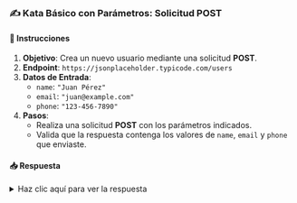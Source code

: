 <!-- markdownlint-disable -->
### **✍️ Kata Básico con Parámetros: Solicitud POST**

#### 📑 Instrucciones

1. **Objetivo**: Crea un nuevo usuario mediante una solicitud **POST**.
2. **Endpoint**: `https://jsonplaceholder.typicode.com/users`
3. **Datos de Entrada**:
   - `name`: `"Juan Pérez"`
   - `email`: `"juan@example.com"`
   - `phone`: `"123-456-7890"`
4. **Pasos**:
   - Realiza una solicitud **POST** con los parámetros indicados.
   - Valida que la respuesta contenga los valores de `name`, `email` y `phone` que enviaste.

#### 📥 Respuesta

<details>
  <summary>Haz clic aquí para ver la respuesta</summary>

```gherkin
Feature: Crear un nuevo usuario

  Scenario: Crear un usuario con solicitud POST
    Given url 'https://jsonplaceholder.typicode.com/users'
    And request { name: 'Juan Pérez', email: 'juan@example.com', phone: '123-456-7890' }
    When method post
    Then status 201
    And match response.name == 'Juan Pérez'
    And match response.email == 'juan@example.com'
```

</details>
